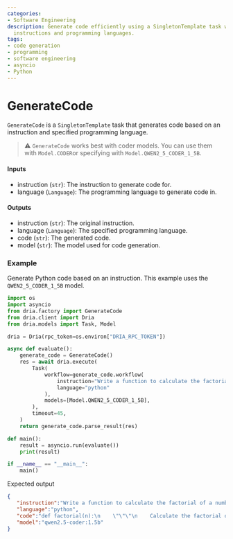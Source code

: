 ```yaml
---
categories:
- Software Engineering
description: Generate code efficiently using a SingletonTemplate task with specified
  instructions and programming languages.
tags:
- code generation
- programming
- software engineering
- asyncio
- Python
---
```


# GenerateCode

`GenerateCode` is a `SingletonTemplate` task that generates code based on an instruction and specified programming language.

> ⚠️ `GenerateCode` works best with coder models. You can use them with `Model.CODER`or specifying with `Model.QWEN2_5_CODER_1_5B`.

#### Inputs
- instruction (`str`): The instruction to generate code for.
- language (`Language`): The programming language to generate code in.

#### Outputs
- instruction (`str`): The original instruction.
- language (`Language`): The specified programming language.
- code (`str`): The generated code.
- model (`str`): The model used for code generation.

### Example

Generate Python code based on an instruction. This example uses the `QWEN2_5_CODER_1_5B` model.

```python
import os
import asyncio
from dria.factory import GenerateCode
from dria.client import Dria
from dria.models import Task, Model

dria = Dria(rpc_token=os.environ["DRIA_RPC_TOKEN"])

async def evaluate():
    generate_code = GenerateCode()
    res = await dria.execute(
        Task(
            workflow=generate_code.workflow(
                instruction="Write a function to calculate the factorial of a number",
                language="python"
            ),
            models=[Model.QWEN2_5_CODER_1_5B],
        ),
        timeout=45,
    )
    return generate_code.parse_result(res)

def main():
    result = asyncio.run(evaluate())
    print(result)

if __name__ == "__main__":
    main()
```

Expected output

```json
{
   "instruction":"Write a function to calculate the factorial of a number",
   "language":"python",
   "code":"def factorial(n):\n    \"\"\"\n    Calculate the factorial of a non-negative integer n.\n    \n    Args:\n    n (int): A non-negative integer whose factorial is to be calculated.\n    \n    Returns:\n    int: The factorial of the input number.\n    \n    Raises:\n    ValueError: If n is negative.\n    \"\"\"\n    # Check if the input is a non-negative integer\n    if not isinstance(n, int) or n < 0:\n        raise ValueError(\"Input must be a non-negative integer.\")\n    \n    # Initialize the result to 1 (since 0! = 1)\n    result = 1\n    \n    # Calculate the factorial using a loop\n    for i in range(1, n + 1):\n        result *= i\n    \n    return result\n\n# Example usage:\ntry:\n    print(factorial(5))  # Output: 120\nexcept ValueError as e:\n    print(e)",
   "model":"qwen2.5-coder:1.5b"
}
```